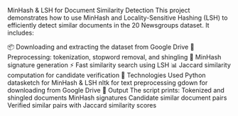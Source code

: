 MinHash & LSH for Document Similarity Detection
This project demonstrates how to use MinHash and Locality-Sensitive Hashing (LSH) to efficiently detect similar documents in the 20 Newsgroups dataset. It includes:

📦 Downloading and extracting the dataset from Google Drive
🧹 Preprocessing: tokenization, stopword removal, and shingling
🧠 MinHash signature generation
⚡ Fast similarity search using LSH
📊 Jaccard similarity computation for candidate verification
🔧 Technologies Used
Python
datasketch for MinHash & LSH
nltk for text preprocessing
gdown for downloading from Google Drive
📁 Output
The script prints:
Tokenized and shingled documents
MinHash signatures
Candidate similar document pairs
Verified similar pairs with Jaccard similarity scores

